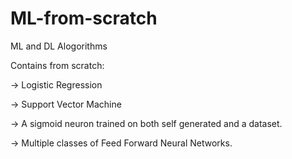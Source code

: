 # ML-from-scratch

ML and DL Alogorithms

Contains from scratch:

-> Logistic Regression

-> Support Vector Machine

-> A sigmoid neuron trained on both self generated and a dataset.

-> Multiple classes of Feed Forward Neural Networks.
